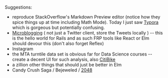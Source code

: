 Suggestions:

* reproduce StackOverflow's Markdown Preview editor (notice how they spice things up at time including Math Mode).  Today I just saw [Typora](https://www.typora.io/) which is gorgeous but potentially confusing.
* [Microblogging](https://en.wikipedia.org/wiki/Microblogging) ( not just a Twitter client, store the Tweets locally ) -- this is the hello world for Rails and as such FRP tools like React or Elm should devour this (don't also forget Reflex)
* Instagram
* the MTA turntile data set is obvious far for Data Science courses -- create a decent UI for such analysis, also [CitiBike](https://www.citibikenyc.com/system-data) 
* a zillion other things that should just be better in Elm
* Candy Crush Saga / Bejeweled / [2048](https://www.youtube.com/watch?v=00Qu1kgsGpM)
